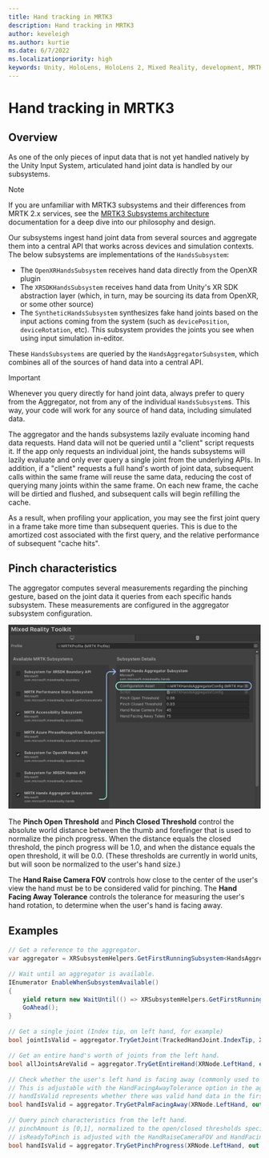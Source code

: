 ```yaml
---
title: Hand tracking in MRTK3
description: Hand tracking in MRTK3
author: keveleigh
ms.author: kurtie
ms.date: 6/7/2022
ms.localizationpriority: high
keywords: Unity, HoloLens, HoloLens 2, Mixed Reality, development, MRTK3, Mixed Reality Toolkit, hand tracking
---
```


# Hand tracking in MRTK3

## Overview

As one of the only pieces of input data that is not yet handled natively by the Unity Input System, articulated hand joint data is handled by our subsystems.

> [!NOTE]
> If you are unfamiliar with MRTK3 subsystems and their differences from MRTK 2.x services, see the [MRTK3 Subsystems architecture](../../../mrtk3-overview/architecture/subsystems.md) documentation for a deep dive into our philosophy and design.

Our subsystems ingest hand joint data from several sources and aggregate them into a central API that works across devices and simulation contexts. The below subsystems are implementations of the `HandsSubsystem`:

- The `OpenXRHandsSubsystem` receives hand data directly from the OpenXR plugin
- The `XRSDKHandsSubsystem` receives hand data from Unity's XR SDK abstraction layer (which, in turn, may be sourcing its data from OpenXR, or some other source)
- The `SyntheticHandsSubsystem` synthesizes fake hand joints based on the input actions coming from the system (such as `devicePosition`, `deviceRotation`, etc). This subsystem provides the joints you see when using input simulation in-editor.

These `HandsSubsystems` are queried by the `HandsAggregatorSubsystem`, which combines all of the sources of hand data into a central API.

> [!IMPORTANT]
> Whenever you query directly for hand joint data, always prefer to query from the Aggregator, not from any of the individual `HandsSubsystem`s. This way, your code will work for any source of hand data, including simulated data.

The aggregator and the hands subsystems lazily evaluate incoming hand data requests. Hand data will not be queried until a "client" script requests it. If the app only requests an individual joint, the hands subsystems will lazily evaluate and only ever query a single joint from the underlying APIs. In addition, if a "client" requests a full hand's worth of joint data, subsequent calls within the same frame will reuse the same data, reducing the cost of querying many joints within the same frame. On each new frame, the cache will be dirtied and flushed, and subsequent calls will begin refilling the cache.

As a result, when profiling your application, you may see the first joint query in a frame take more time than subsequent queries. This is due to the amortized cost associated with the first query, and the relative performance of subsequent "cache hits".

## Pinch characteristics

The aggregator computes several measurements regarding the pinching gesture, based on the joint data it queries from each specific hands subsystem. These measurements are configured in the aggregator subsystem configuration.

![Hands aggregator subsystem configuration](../../../mrtk3-overview/architecture/images/configuration.png)

The __Pinch Open Threshold__ and __Pinch Closed Threshold__ control the absolute world distance between the thumb and forefinger that is used to normalize the pinch progress. When the distance equals the closed threshold, the pinch progress will be 1.0, and when the distance equals the open threshold, it will be 0.0. (These thresholds are currently in world units, but will soon be normalized to the user's hand size.)

The __Hand Raise Camera FOV__ controls how close to the center of the user's view the hand must be to be considered valid for pinching. The __Hand Facing Away Tolerance__ controls the tolerance for measuring the user's hand rotation, to determine when the user's hand is facing away.

## Examples

```C#
// Get a reference to the aggregator.
var aggregator = XRSubsystemHelpers.GetFirstRunningSubsystem<HandsAggregatorSubsystem>();
```

```C#
// Wait until an aggregator is available.
IEnumerator EnableWhenSubsystemAvailable()
{
    yield return new WaitUntil(() => XRSubsystemHelpers.GetFirstRunningSubsystem<HandsAggregatorSubsystem>() != null);
    GoAhead();
}
```

```C#
// Get a single joint (Index tip, on left hand, for example)
bool jointIsValid = aggregator.TryGetJoint(TrackedHandJoint.IndexTip, XRNode.LeftHand, out HandJointPose jointPose);
```

```C#
// Get an entire hand's worth of joints from the left hand.
bool allJointsAreValid = aggregator.TryGetEntireHand(XRNode.LeftHand, out IReadOnlyList<HandJointPose> joints)
```

```C#
// Check whether the user's left hand is facing away (commonly used to check "aim" intent)
// This is adjustable with the HandFacingAwayTolerance option in the aggregator configuration.
// handIsValid represents whether there was valid hand data in the first place!
bool handIsValid = aggregator.TryGetPalmFacingAway(XRNode.LeftHand, out bool isLeftPalmFacingAway)
```

```C#
// Query pinch characteristics from the left hand.
// pinchAmount is [0,1], normalized to the open/closed thresholds specified in the aggregator configuration.
// isReadyToPinch is adjusted with the HandRaiseCameraFOV and HandFacingAwayTolerance settings in the configuration.
bool handIsValid = aggregator.TryGetPinchProgress(XRNode.LeftHand, out bool isReadyToPinch, out bool isPinching, out float pinchAmount)
```
